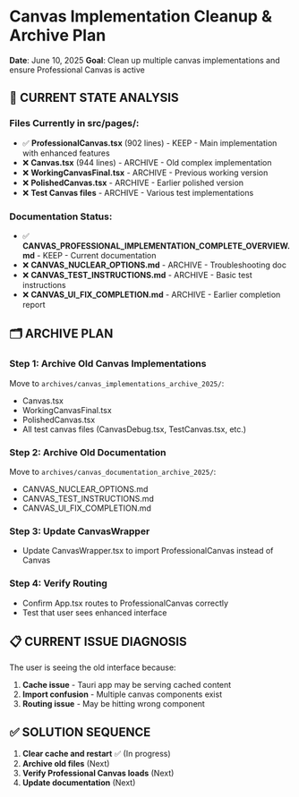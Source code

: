 # Canvas Implementation Cleanup & Archive Plan
**Date**: June 10, 2025
**Goal**: Clean up multiple canvas implementations and ensure Professional Canvas is active

## 🎯 CURRENT STATE ANALYSIS

### **Files Currently in src/pages/:**
- ✅ **ProfessionalCanvas.tsx** (902 lines) - KEEP - Main implementation with enhanced features
- ❌ **Canvas.tsx** (944 lines) - ARCHIVE - Old complex implementation
- ❌ **WorkingCanvasFinal.tsx** - ARCHIVE - Previous working version
- ❌ **PolishedCanvas.tsx** - ARCHIVE - Earlier polished version
- ❌ **Test Canvas files** - ARCHIVE - Various test implementations

### **Documentation Status:**
- ✅ **CANVAS_PROFESSIONAL_IMPLEMENTATION_COMPLETE_OVERVIEW.md** - KEEP - Current documentation
- ❌ **CANVAS_NUCLEAR_OPTIONS.md** - ARCHIVE - Troubleshooting doc
- ❌ **CANVAS_TEST_INSTRUCTIONS.md** - ARCHIVE - Basic test instructions
- ❌ **CANVAS_UI_FIX_COMPLETION.md** - ARCHIVE - Earlier completion report

## 🗂️ ARCHIVE PLAN

### **Step 1: Archive Old Canvas Implementations**
Move to `archives/canvas_implementations_archive_2025/`:
- Canvas.tsx
- WorkingCanvasFinal.tsx
- PolishedCanvas.tsx
- All test canvas files (CanvasDebug.tsx, TestCanvas.tsx, etc.)

### **Step 2: Archive Old Documentation**
Move to `archives/canvas_documentation_archive_2025/`:
- CANVAS_NUCLEAR_OPTIONS.md
- CANVAS_TEST_INSTRUCTIONS.md
- CANVAS_UI_FIX_COMPLETION.md

### **Step 3: Update CanvasWrapper**
- Update CanvasWrapper.tsx to import ProfessionalCanvas instead of Canvas

### **Step 4: Verify Routing**
- Confirm App.tsx routes to ProfessionalCanvas correctly
- Test that user sees enhanced interface

## 📋 CURRENT ISSUE DIAGNOSIS

The user is seeing the old interface because:
1. **Cache issue** - Tauri app may be serving cached content
2. **Import confusion** - Multiple canvas components exist
3. **Routing issue** - May be hitting wrong component

## ✅ SOLUTION SEQUENCE

1. **Clear cache and restart** ✅ (In progress)
2. **Archive old files** (Next)
3. **Verify Professional Canvas loads** (Next)
4. **Update documentation** (Next)

